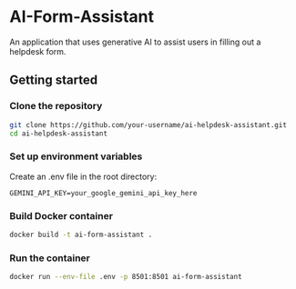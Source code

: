 # AI-Form-Assistant

An application that uses generative AI to assist users in filling out a helpdesk form.

## Getting started

### Clone the repository

```bash
git clone https://github.com/your-username/ai-helpdesk-assistant.git
cd ai-helpdesk-assistant
```

### Set up environment variables

Create an .env file in the root directory:
```
GEMINI_API_KEY=your_google_gemini_api_key_here
```

### Build Docker container

```bash
docker build -t ai-form-assistant .
```

### Run the container

```bash
docker run --env-file .env -p 8501:8501 ai-form-assistant
```

